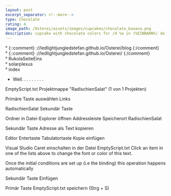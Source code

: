 ```yaml
---
layout: post
excerpt_separator: <!--more-->
type: Chocolate
rating: 4
image_path: /Osterei/assets/images/cupcakes/chocolate_banana.png
description: cupcake with chocolate colors for /d %a in (%EINBAHN%) do dir /b %a
---
```

° {::comment} ://ledlightjungledstefan.github.io/Osterei/blog {:/comment}
<br>
° {::comment} ://ledlightjungledstefan.github.io/Osterei/ {:/comment}
<br>
° RukolaSeiteEins
<br>
° solarplexus
<br>
° index

- Well. . . . . . . . .

EmptyScript.txt
Projektmappe "RadischienSalat" (1 von 1 Projekten)

Primäre Taste auswählen
Links

RadischienSalat
Sekundär Taste

Ordner in Datei-Explorer öffnen
Addressleiste Speicherort RadischienSalat

Sekundär Taste
Adresse als Text kopieren

Editor Entertaste Tabulatortaste
Kopie einfügen

Visual Studio Caret einschalten in der Datei EmptyScript.txt
Click an item in one of the lists above to change the font or color of this text.

Once the initial conditions are set up (i.e the binding) this operation happens
automatically

Sekundär Taste
Einfügen

Primär Taste
EmptyScript.txt speichern (Strg + S)

